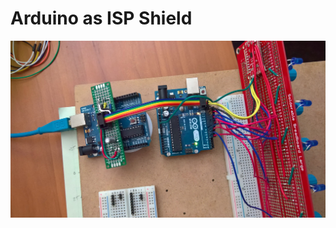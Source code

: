 # Arduino as ISP Shield

![Shield and ribbon](https://github.com/JGuzak/MidiControllers/blob/master/ShieldArduinoISP/ISPshield.jpg)